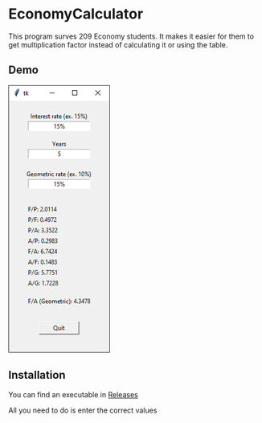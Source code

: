 
# EconomyCalculator

This program surves 209 Economy students. It makes it easier for them to get multiplication factor 
instead of calculating it or using the table.




## Demo

![Demo](https://raw.githubusercontent.com/kloof/EconomyCalculator/main/img/Demo.png)


## Installation

You can find an executable in [Releases](https://www.codewars.com/kata/57b06f90e298a7b53d000a86/python)

All you need to do is enter the correct values

    
